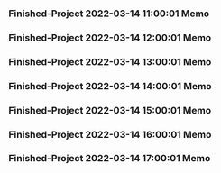 ### Finished-Project 2022-03-14 11:00:01 Memo
### Finished-Project 2022-03-14 12:00:01 Memo
### Finished-Project 2022-03-14 13:00:01 Memo
### Finished-Project 2022-03-14 14:00:01 Memo
### Finished-Project 2022-03-14 15:00:01 Memo
### Finished-Project 2022-03-14 16:00:01 Memo
### Finished-Project 2022-03-14 17:00:01 Memo

